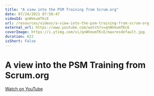 ```yaml
---
title: "A view into the PSM Training from Scrum.org"
date: 07/24/2021 07:58:47
videoId: qnWVeumTKcE
url: /resources/videos/a-view-into-the-psm-training-from-scrum-org
external_url: https://www.youtube.com/watch?v=qnWVeumTKcE
coverImage: https://i.ytimg.com/vi/qnWVeumTKcE/maxresdefault.jpg
duration: 622
isShort: False
---
```


# A view into the PSM Training from Scrum.org



[Watch on YouTube](https://www.youtube.com/watch?v=qnWVeumTKcE)
